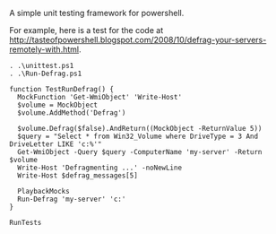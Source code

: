 A simple unit testing framework for powershell.

For example, here is a test for the code at http://tasteofpowershell.blogspot.com/2008/10/defrag-your-servers-remotely-with.html.

```
. .\unittest.ps1
. .\Run-Defrag.ps1

function TestRunDefrag() {
  MockFunction 'Get-WmiObject' 'Write-Host'
  $volume = MockObject
  $volume.AddMethod('Defrag')
  
  $volume.Defrag($false).AndReturn((MockObject -ReturnValue 5))
  $query = "Select * from Win32_Volume where DriveType = 3 And DriveLetter LIKE 'c:%'" 
  Get-WmiObject -Query $query -ComputerName 'my-server' -Return $volume 
  Write-Host 'Defragmenting ...' -noNewLine
  Write-Host $defrag_messages[5]
  
  PlaybackMocks
  Run-Defrag 'my-server' 'c:'
}

RunTests
```